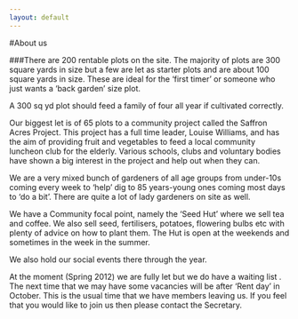 ```yaml
---
layout: default
---
```


#About us

###There are 200 rentable plots on the site. The majority of plots are 300 square yards in size but a few are let as starter plots and are about 100 square yards in size. These are ideal for the ‘first timer’ or someone who just wants a ‘back garden’ size plot.
 
A 300 sq yd plot should feed a family of four all year if cultivated correctly.
 
Our biggest let is of 65 plots to a community project called the Saffron Acres Project. This project has a full time leader, Louise Williams, and has the aim of providing fruit and vegetables to feed a local community luncheon club for the elderly. Various schools, clubs and voluntary bodies have shown a big interest in the project and help out when they can.
 
We are a very mixed bunch of gardeners of all age groups from under-10s coming every week to ‘help’ dig to 85 years-young ones coming most days to ‘do a bit’. There are quite a lot of lady gardeners on site as well.
 
We have a Community focal point, namely the ‘Seed Hut’ where we sell tea and coffee. We also sell seed, fertilisers, potatoes, flowering bulbs etc with plenty of advice on how to plant them. The Hut is open at the weekends and sometimes in the week in the summer.
 
We also hold our social events there through the year.
 
At the moment (Spring 2012) we are fully let but we do have a waiting list . The next time that we may have some vacancies will be after ‘Rent day’ in October. This is the usual time that we have members leaving us. If you feel that you would like to join us then please contact the Secretary.